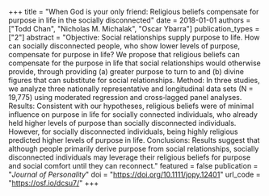 +++
title = "When God is your only friend: Religious beliefs compensate for purpose in life in the socially disconnected"
date = 2018-01-01
authors = ["Todd Chan", "Nicholas M. Michalak", "Oscar Ybarra"]
publication_types = ["2"]
abstract = "Objective: Social relationships supply purpose to life. How can socially disconnected people, who show lower levels of purpose, compensate for purpose in life? We propose that religious beliefs can compensate for the purpose in life that social relationships would otherwise provide, through providing (a) greater purpose to turn to and (b) divine figures that can substitute for social relationships.
Method: In three studies, we analyze three nationally representative and longitudinal data sets (N = 19,775) using moderated regression and cross‐lagged panel analyses.
Results: Consistent with our hypotheses, religious beliefs were of minimal influence on purpose in life for socially connected individuals, who already held higher levels of purpose than socially disconnected individuals. However, for socially disconnected individuals, being highly religious predicted higher levels of purpose in life.
Conclusions: Results suggest that although people primarily derive purpose from social relationships, socially disconnected individuals may leverage their religious beliefs for purpose and social comfort until they can reconnect."
featured = false
publication = "*Journal of Personality*"
doi = "https://doi.org/10.1111/jopy.12401"
url_code = "https://osf.io/dcsu7/"
+++
